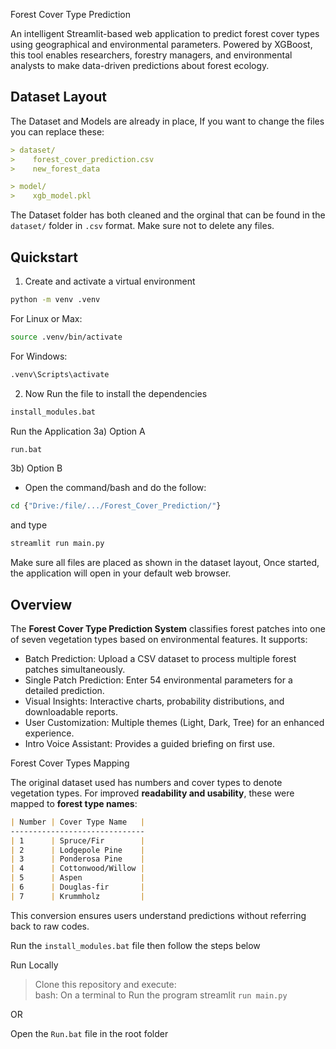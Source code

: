 Forest Cover Type Prediction

An intelligent Streamlit-based web application to predict forest cover types using geographical and environmental parameters. Powered by XGBoost, this tool enables researchers, forestry managers, and environmental analysts to make data-driven predictions about forest ecology.

## Dataset Layout

The Dataset and Models are already in place, If you want to change the files you can replace these:

``` markdown
> dataset/
>    forest_cover_prediction.csv
>    new_forest_data

> model/
>    xgb_model.pkl
```

The Dataset folder has both cleaned and the orginal that can be found in the `dataset/` folder in `.csv` format.
Make sure not to delete any files.

## Quickstart

1) Create and activate a virtual environment
```bash
python -m venv .venv
```
For Linux or Max:
```bash
source .venv/bin/activate
```
For Windows:
```bash
.venv\Scripts\activate
```

2) Now Run the file to install the dependencies
```bash
install_modules.bat
```

Run the Application
3a) Option A
```bash
run.bat
```

3b) Option B
- Open the command/bash and do the follow:
```bash
cd {"Drive:/file/.../Forest_Cover_Prediction/"}
```
and type
```bash
streamlit run main.py
```

Make sure all files are placed as shown in the dataset layout, Once started, the application will open in your default web browser.

## Overview

The **Forest Cover Type Prediction System** classifies forest patches into one of seven vegetation types based on environmental features. It supports:  
- Batch Prediction: Upload a CSV dataset to process multiple forest patches simultaneously.  
- Single Patch Prediction: Enter 54 environmental parameters for a detailed prediction.  
- Visual Insights: Interactive charts, probability distributions, and downloadable reports.  
- User Customization: Multiple themes (Light, Dark, Tree) for an enhanced experience.  
- Intro Voice Assistant: Provides a guided briefing on first use.   

Forest Cover Types Mapping

The original dataset used has numbers and cover types to denote vegetation types. For improved **readability and usability**, these were mapped to **forest type names**:
```Markdown
| Number | Cover Type Name   |
------------------------------
| 1      | Spruce/Fir        |
| 2      | Lodgepole Pine    |
| 3      | Ponderosa Pine    |
| 4      | Cottonwood/Willow |
| 5      | Aspen             |
| 6      | Douglas-fir       |
| 7      | Krummholz         |
```
This conversion ensures users understand predictions without referring back to raw codes.

Run the `install_modules.bat` file 
then follow the steps below

Run Locally
> Clone this repository and execute:  
bash: On a terminal to Run the program
streamlit `run main.py` 

OR

Open the `Run.bat` file in the root folder
